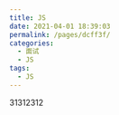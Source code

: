```yaml
---
title: JS
date: 2021-04-01 18:39:03
permalink: /pages/dcff3f/
categories:
  - 面试
  - JS
tags:
  - JS
---
```


31312312
